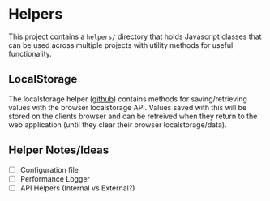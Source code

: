 # Helpers
This project contains a `helpers/` directory that holds Javascript classes that can be used across multiple
projects with utility methods for useful functionality.

## LocalStorage
The localstorage helper ([github](https://github.com/devlinjunker/template.webpack.fend/blob/master/src/helpers/localStorage.helper.js))
contains methods for saving/retrieving values with the browser localstorage API. Values saved with this will be
stored on the clients browser and can be retreived when they return to the web application (until they clear
their browser localstorage/data).

## Helper Notes/Ideas
 - [ ] Configuration file
 - [ ] Performance Logger
 - [ ] API Helpers (Internal vs External?)
